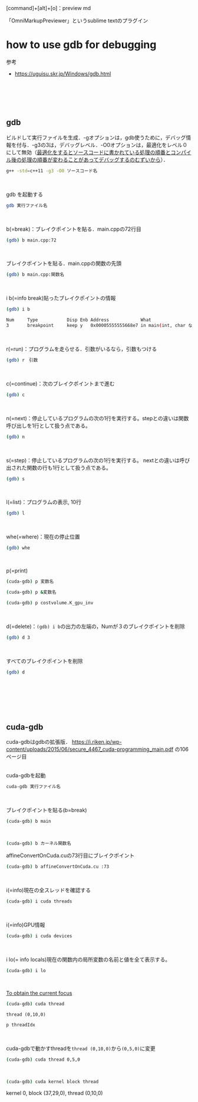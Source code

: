 [command]+[alt]+[o]：preview md  

「OmniMarkupPreviewer」というsublime textのプラグイン

# how to use gdb for debugging
参考

* https://uguisu.skr.jp/Windows/gdb.html
<br>
<br>
<br>
<br>

## gdb
ビルドして実行ファイルを生成．-gオプションは，gdb使うために，デバッグ情報を付与．-g3の3は，デバッグレベル．-O0オプションは，最適化をレベル０にして無効（[最適化をするとソースコードに書かれている処理の順番とコンパイル後の処理の順番が変わることがあってデバッグするのむずいから](https://www.clear-code.com/blog/2013/5/8.html)）．
```bash
g++ -std=c++11 -g3 -O0 ソースコード名
```
<br>

gdb を起動する
```bash
gdb 実行ファイル名
```
<br>

b(=break)：ブレイクポイントを貼る．main.cppの72行目
```bash
(gdb) b main.cpp:72
```
<br>

ブレイクポイントを貼る．main.cppの関数の先頭
```bash
(gdb) b main.cpp:関数名
```
<br>

i b(=info break)貼ったブレイクポイントの情報
```bash
(gdb) i b
```
```bash
Num     Type           Disp Enb Address            What
3       breakpoint     keep y   0x00005555555668e7 in main(int, char なんとか
```
<br>

r(=run)：プログラムを走らせる．引数がいるなら，引数もつける
```bash
(gdb) r　引数
```
<br>

c(=continue)：次のブレイクポイントまで進む
```bash
(gdb) c
```
<br>


n(=next)：停止しているプログラムの次の1行を実行する。stepとの違いは関数呼び出しを1行として扱う点である。
```bash
(gdb) n
```
<br>


s(=step)：停止しているプログラムの次の1行を実行する。 nextとの違いは呼び出された関数の行も1行として扱う点である。
```bash
(gdb) s
```
<br>


l(=list)：プログラムの表示, 10行
```bash
(gdb) l
```
<br>

whe(=where)：現在の停止位置
```bash
(gdb) whe
```
<br>

p(=print)
```bash
(cuda-gdb) p 変数名
```
```bash
(cuda-gdb) p &変数名
```
```bash
(cuda-gdb) p costvolume.K_gpu_inv
```
<br>

d(=delete)：`(gdb) i b`の出力の左端の，Numが３のブレイクポイントを削除
```bash
(gdb) d 3
```
<br>

すべてのブレイクポイントを削除
```bash
(gdb) d
```
<br>

<br>
<br>
<br>
<br>


## cuda-gdb
cuda-gdbはgdbの拡張版．
https://i.riken.jp/wp-content/uploads/2015/06/secure_4467_cuda-programming_main.pdf
の106ページ目
<br>
<br>

cuda-gdbを起動
```bash
cuda-gdb 実行ファイル名
```
<br>

ブレイクポイントを貼る(b=break)
```bash
(cuda-gdb) b main
```
<br>

```bash
(cuda-gdb) b カーネル関数名
```

affineConvertOnCuda.cuの73行目にブレイクポイント
```bash
(cuda-gdb) b affineConvertOnCuda.cu :73
```
<br>

i(=info)現在の全スレッドを確認する
```bash
(cuda-gdb) i cuda threads
```
<br>

i(=info)GPU情報
```bash
(cuda-gdb) i cuda devices
```
<br>

i lo(= info locals)現在の関数内の局所変数の名前と値を全て表示する。
```bash
(cuda-gdb) i lo
```
<br>

[To obtain the current focus](https://on-demand.gputechconf.com/gtc/2014/presentations/S4578-cuda-debugging-command-line-tools.pdf)
```bash
(cuda-gdb) cuda thread
```
`thread (0,10,0)`
<br>

```bash
p threadIdx
```
<br>

cuda-gdbで動かすthreadを`thread (0,10,0)`から`(0,5,0)`に変更
```bash
(cuda-gdb) cuda thread 0,5,0
```
<br>

```bash
(cuda-gdb) cuda kernel block thread
```
kernel 0, block (37,29,0), thread (0,10,0)